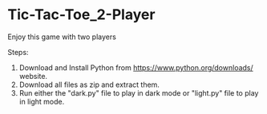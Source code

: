 # Tic-Tac-Toe_2-Player

Enjoy this game with two players

Steps: 
1. Download and Install Python from https://www.python.org/downloads/ website.
2. Download all files as zip and extract them.
3. Run either the "dark.py" file to play in dark mode or "light.py" file to play in light mode.
